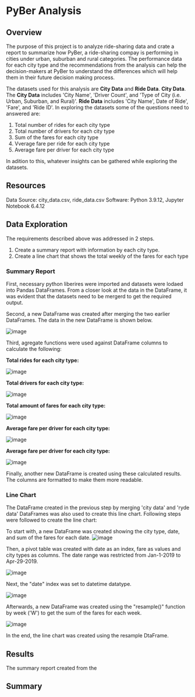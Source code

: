 # PyBer Analysis

## Overview 
The purpose of this project is to analyze ride-sharing data and crate a report to summarize how PyBer, a ride-sharing compay is performing in cities under urban, suburban and rural categories. The performance data for each city type and the recommendations from the analysis can help the decision-makers at PyBer to understand the differences which will help them in their future decision making process. 

The datasets used for this analysis are **City Data** and **Ride Data**. **City Data**. The **City Data** includes 'City Name',	'Driver Count', and 'Type of City (i.e. Urban, Suburban, and Rural)'. **Ride Data** includes 'City Name', Date of Ride',	'Fare', and 'Ride ID'. In exploring the datasets some of the questions need to answered are:

1. Total number of rides for each city type
2. Total number of drivers for each city type
3. Sum of the fares for each city type
4. Vverage fare per ride for each city type
5. Average fare per driver for each city type 

In adition to this, whatever insights can be gathered while exploring the datasets.

## Resources
Data Source: city_data.csv, ride_data.csv Software: Python 3.9.12, Jupyter Notebook 6.4.12 

## Data Exploration
The requirements described above was addressed in 2 steps.
1. Create a summary report with information by each city type.
2. Create a line chart that shows the total weekly of the fares for each type

### Summary Report
First, necessary python liberires were imported and datasets were lodaed into Pandas DataFrames. From a closer look at the data in the DataFrame, it was evident that the datasets need to be mergerd to get the required output.

Second, a new DataFrame was created after merging the two earlier DataFrames. The data in the new DataFrame is shown below.

![image](https://user-images.githubusercontent.com/31812730/192045183-96ae6809-39cd-41ef-b3e9-7614ebceb921.png)

Third, agregate functions were used against DataFrame columns to calculate the following:

**Total rides for each city type:**

![image](https://user-images.githubusercontent.com/31812730/192046952-7d877aee-5eca-4d23-9e49-3fea4c1cd65b.png)

**Total drivers for each city type:**

![image](https://user-images.githubusercontent.com/31812730/192047536-f47cb919-3e7e-4590-bd9d-6e64e96e37f7.png)

**Total amount of fares for each city type:**

![image](https://user-images.githubusercontent.com/31812730/192047749-6c560a05-33b7-4cdf-8eae-7c4a05241dff.png)

**Average fare per driver for each city type:**

![image](https://user-images.githubusercontent.com/31812730/192048127-dc0c8c99-3e74-4faf-b90f-06bbfb37ad18.png)

**Average fare per driver for each city type:**

![image](https://user-images.githubusercontent.com/31812730/192049617-6c105663-a114-4677-be22-09469d5f838f.png)

Finally, another new DataFrame is created using these calculated results. The columns are formatted to make them more readable. 

### Line Chart
The DataFrame created in the previous step by merging 'city data' and 'ryde data' DataFrames was also used to create this line chart. Following steps were followed to create the line chart:

To start with, a new DataFrame was created showing the city type, date, and sum of the fares for each date. 
![image](https://user-images.githubusercontent.com/31812730/192055403-7ddaeb13-f34b-4d75-9565-292543c9a33a.png)

Then, a pivot table was created with date as an index, fare as values and city types as columns. The date range was restricted from Jan-1-2019 to Apr-29-2019.

![image](https://user-images.githubusercontent.com/31812730/192058526-30c97a42-cb0e-4a15-a992-5c9ec6209568.png)

Next, the "date" index was set to datetime datatype.

![image](https://user-images.githubusercontent.com/31812730/192061158-e9a1178e-3403-484e-b44f-d304f551a864.png)

Afterwards, a new DataFrame was created using the "resample()" function by week ('W') to get the sum of the fares for each week.

![image](https://user-images.githubusercontent.com/31812730/192061685-b9b6af72-6135-4a63-b018-4ee6ae72d431.png)

In the end, the line chart was created using the resample DtaFrame. 

## Results
The summary report created from the 
## Summary

